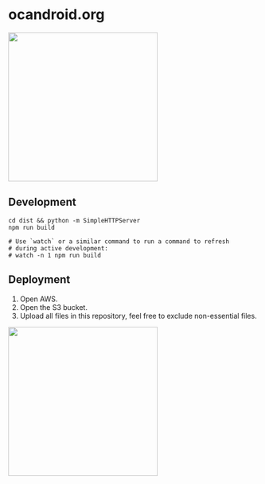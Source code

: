# ocandroid.org
<img src="http://forthebadge.com/images/badges/contains-technical-debt.svg" width="300px">

## Development
```
cd dist && python -m SimpleHTTPServer
npm run build

# Use `watch` or a similar command to run a command to refresh 
# during active development:
# watch -n 1 npm run build 
```

## Deployment

1. Open AWS.
2. Open the S3 bucket.
3. Upload all files in this repository, feel free to exclude non-essential files.

<img src="http://forthebadge.com/images/featured/featured-powered-by-electricity.svg" width="300px">
